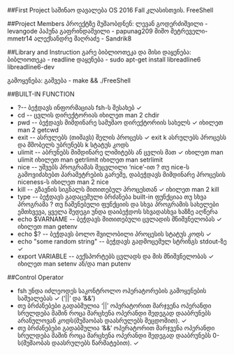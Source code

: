 ##First Project
საშინაო დავალება OS 2016 Fall კლასისთვის.
FreeShell

##Project Members
პროექტზე მუშაობდნენ:
ლევან გოდერძიშვილი - levangode
პაპუნა გაფრინდაშვილი - papunag209
მიშო მეტრეველი- mmetr14
ალექსანდრე მაღრაძე - Sandrik8

##Library and Instruction
გარე ბიბლიოთეკა და მისი დაყენება:
ბიბლიოთეკა - readline
დაყენება -  sudo apt-get install libreadline6 libreadline6-dev

გამოყენება:
გაშვება - make && ./FreeShell

##BUILT-IN FUNCTION

* ?-- ბეჭდავს ინფორმაციას fsh-ს შესახებ ✓
* cd -- ცვლის დირექტორიას
 	იხილეთ man 2 chdir
* pwd -- ბეჭდავს მიმდინარე სამუშაო დირექტორიის სახელს ✓
	იხილეთ man 2 getcwd
* exit --  ასრულებს (თიშავს) შელის პროცესს ✓
  exit k ასრულებს პროცესს და მშობელს უბრუნებს k სტატუს კოდს
* ulimit -- აბრუნებს მიმდინარე ლიმიტებს ან ცვლის მათ ✓
	იხილეთ man ulimit
	იხილეთ man getrlimit
	იხილეთ man setrlimit
* nice -- უშვებს პროგრამას შეცვლილი ‘nice’-ით ? 
	თუ nice-ს გამოვიძახებთ პარამეტრების გარეშე, დაბეჭდავს მიმდინარე პროცესის niceness-ს
	იხილეთ man 2 nice
* kill -- გზავნის სიგნალს მითითებულ პროცესთან ✓ 
	იხილეთ man 2 kill
* type -- ბეჭდავს გადაცემული ბრძანება built-in ფუნქციაა თუ სხვა პროგრამა ?
	თუ ჩაშენებული ფუნქციის და სხვა პროგრამის სახელები ემთხვევა, ყველა შედეგი უნდა დაიბეჭდოს სხვადასხვა ხაზზე
	აღწერა
* echo $VARNAME -- ბეჭდავს მითითებული ცვლადის მნიშვნელობას ✓
	იხილეთ man getenv
* echo $? -- ბეჭდავს ბოლო შვილობილი პროცესის სტატუს კოდს ✓
* echo "some random string" -- ბეჭდავს გადმოცემულ სტრინგს stdout-ზე ✓
* export VARIABLE -- აექსპორტებს ცვლადს და მის მნიშვნელობას ✓
	იხილეთ man setenv ან/და man putenv

##Control Operator	

* fsh უნდა იძლეოდეს საკონტროლო ოპერატორების გამოყენების საშუალებას ✓
	(‘||’ და ‘&&’)
*	თუ ბრძანებები გადაბმულია ‘||’ ოპერატორით მარჯვენა ოპერანდი სრულდება მაშინ როცა მარცხენა ოპერანდი შედეგად დააბრუნებს არანულოვან კოდს(მუშაობას დაასრულებს შეცდომით). ✓
*	თუ ბრძანებები გადაბმულია ‘&&’ ოპერატორით მარჯვენა ოპერანდი სრულდება მაშინ როცა მარცხენა ოპერანდი შედეგად დააბრუნებს 0-ს(მუშაობას დაასრულებს წარმატებით). ✓





